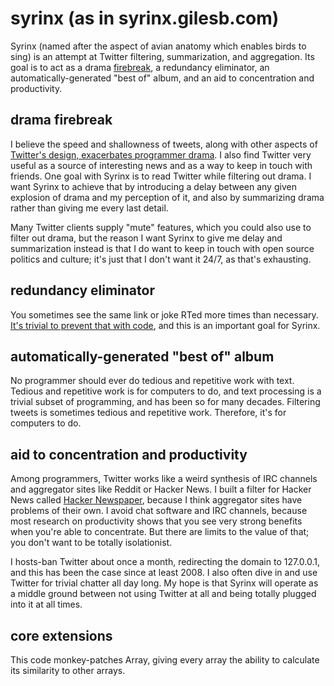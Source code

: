 # syrinx (as in syrinx.gilesb.com)

Syrinx (named after the aspect of avian anatomy which
enables birds to sing) is an attempt at Twitter filtering,
summarization, and aggregation. Its goal is to act as a drama
[firebreak](http://en.wikipedia.org/wiki/Firebreak), a redundancy
eliminator, an automatically-generated "best of" album, and an aid to
concentration and productivity.

## drama firebreak

I believe the speed and shallowness of tweets, along with other aspects of [Twitter's design, exacerbates programmer drama](http://gilesbowkett.blogspot.com/2013/03/twitter-might-just-be-poison.html). 
I also find Twitter very useful as a source of interesting news and
as a way to keep in touch with friends. One goal with Syrinx is to
read Twitter while filtering out drama. I want Syrinx to achieve that
by introducing a delay between any given explosion of drama and my
perception of it, and also by summarizing drama rather than giving me
every last detail.

Many Twitter clients supply "mute" features, which you could also use
to filter out drama, but the reason I want Syrinx to give me delay and
summarization instead is that I do want to keep in touch with open
source politics and culture; it's just that I don't want it 24/7, as
that's exhausting.

## redundancy eliminator

You sometimes see the same link or joke RTed more times than necessary.
[It's trivial to prevent that with
code](http://gilesbowkett.blogspot.com/2010/11/blog-comment-similarity-detector-free.html),
and this is an important goal for Syrinx.

## automatically-generated "best of" album

No programmer should ever do tedious and repetitive work with text.
Tedious and repetitive work is for computers to do, and text processing
is a trivial subset of programming, and has been so for many decades.
Filtering tweets is sometimes tedious and repetitive work. Therefore,
it's for computers to do.

## aid to concentration and productivity

Among programmers, Twitter works like a weird synthesis of IRC channels
and aggregator sites like Reddit or Hacker News. I built a filter for
Hacker News called [Hacker Newspaper](http://hacker-newspaper.gilesb.com/),
because I think aggregator sites have problems of their own. I avoid
chat software and IRC channels, because most research on productivity
shows that you see very strong benefits when you're able to concentrate.
But there are limits to the value of that; you don't want to be totally
isolationist.

I hosts-ban Twitter about once a month, redirecting the domain to
127.0.0.1, and this has been the case since at least 2008. I also often
dive in and use Twitter for trivial chatter all day long. My hope is
that Syrinx will operate as a middle ground between not using Twitter at
all and being totally plugged into it at all times.

## core extensions

This code monkey-patches Array, giving every array the ability to
calculate its similarity to other arrays.

